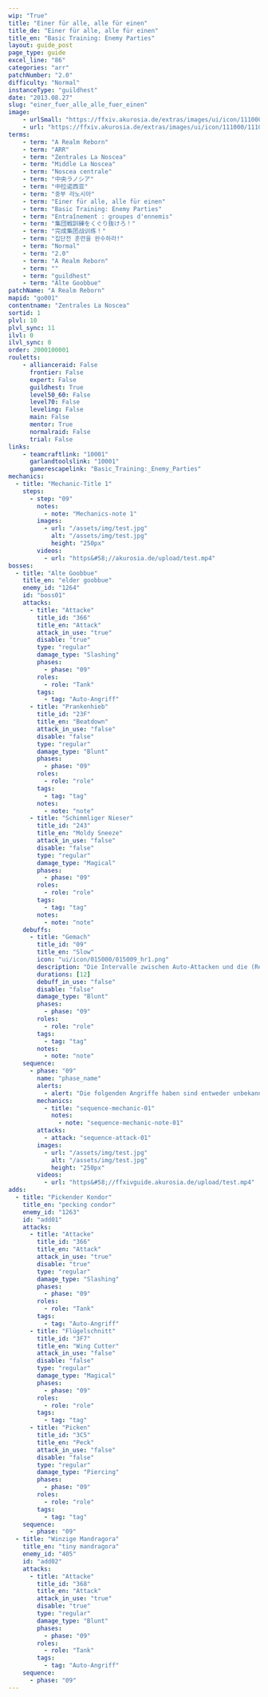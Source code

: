 ```yaml
---
wip: "True"
title: "Einer für alle, alle für einen"
title_de: "Einer für alle, alle für einen"
title_en: "Basic Training: Enemy Parties"
layout: guide_post
page_type: guide
excel_line: "86"
categories: "arr"
patchNumber: "2.0"
difficulty: "Normal"
instanceType: "guildhest"
date: "2013.08.27"
slug: "einer_fuer_alle_alle_fuer_einen"
image:
    - urlSmall: "https://ffxiv.akurosia.de/extras/images/ui/icon/111000/111006_hr1.png"
    - url: "https://ffxiv.akurosia.de/extras/images/ui/icon/111000/111006_hr1.png"
terms:
    - term: "A Realm Reborn"
    - term: "ARR"
    - term: "Zentrales La Noscea"
    - term: "Middle La Noscea"
    - term: "Noscea centrale"
    - term: "中央ラノシア"
    - term: "中拉诺西亚"
    - term: "중부 라노시아"
    - term: "Einer für alle, alle für einen"
    - term: "Basic Training: Enemy Parties"
    - term: "Entraînement : groupes d'ennemis"
    - term: "集団戦訓練をくぐり抜けろ！"
    - term: "完成集团战训练！"
    - term: "집단전 훈련을 완수하라!"
    - term: "Normal"
    - term: "2.0"
    - term: "A Realm Reborn"
    - term: ""
    - term: "guildhest"
    - term: "Alte Goobbue"
patchName: "A Realm Reborn"
mapid: "go001"
contentname: "Zentrales La Noscea"
sortid: 1
plvl: 10
plvl_sync: 11
ilvl: 0
ilvl_sync: 0
order: 2000100001
rouletts:
    - allianceraid: False
      frontier: False
      expert: False
      guildhest: True
      level50_60: False
      level70: False
      leveling: False
      main: False
      mentor: True
      normalraid: False
      trial: False
links:
    - teamcraftlink: "10001"
      garlandtoolslink: "10001"
      gamerescapelink: "Basic_Training:_Enemy_Parties"
mechanics:
  - title: "Mechanic-Title 1"
    steps:
      - step: "09"
        notes:
          - note: "Mechanics-note 1"
        images:
          - url: "/assets/img/test.jpg"
            alt: "/assets/img/test.jpg"
            height: "250px"
        videos:
          - url: "https&#58;//akurosia.de/upload/test.mp4"
bosses:
  - title: "Alte Goobbue"
    title_en: "elder goobbue"
    enemy_id: "1264"
    id: "boss01"
    attacks:
      - title: "Attacke"
        title_id: "366"
        title_en: "Attack"
        attack_in_use: "true"
        disable: "true"
        type: "regular"
        damage_type: "Slashing"
        phases:
          - phase: "09"
        roles:
          - role: "Tank"
        tags:
          - tag: "Auto-Angriff"
      - title: "Prankenhieb"
        title_id: "23F"
        title_en: "Beatdown"
        attack_in_use: "false"
        disable: "false"
        type: "regular"
        damage_type: "Blunt"
        phases:
          - phase: "09"
        roles:
          - role: "role"
        tags:
          - tag: "tag"
        notes:
          - note: "note"
      - title: "Schimmliger Nieser"
        title_id: "243"
        title_en: "Moldy Sneeze"
        attack_in_use: "false"
        disable: "false"
        type: "regular"
        damage_type: "Magical"
        phases:
          - phase: "09"
        roles:
          - role: "role"
        tags:
          - tag: "tag"
        notes:
          - note: "note"
    debuffs:
      - title: "Gemach"
        title_id: "09"
        title_en: "Slow"
        icon: "ui/icon/015000/015009_hr1.png"
        description: "Die Intervalle zwischen Auto-Attacken und die (Re-)Aktivierungszeiten von Waffenfertigkeiten und Magie sind verlängert."
        durations: [12]
        debuff_in_use: "false"
        disable: "false"
        damage_type: "Blunt"
        phases:
          - phase: "09"
        roles:
          - role: "role"
        tags:
          - tag: "tag"
        notes:
          - note: "note"
    sequence:
      - phase: "09"
        name: "phase_name"
        alerts:
          - alert: "Die folgenden Angriffe haben sind entweder unbekannt oder haben keine klare Herkunft"
        mechanics:
          - title: "sequence-mechanic-01"
            notes:
              - note: "sequence-mechanic-note-01"
        attacks:
          - attack: "sequence-attack-01"
        images:
          - url: "/assets/img/test.jpg"
            alt: "/assets/img/test.jpg"
            height: "250px"
        videos:
          - url: "https&#58;//ffxivguide.akurosia.de/upload/test.mp4"
adds:
  - title: "Pickender Kondor"
    title_en: "pecking condor"
    enemy_id: "1263"
    id: "add01"
    attacks:
      - title: "Attacke"
        title_id: "366"
        title_en: "Attack"
        attack_in_use: "true"
        disable: "true"
        type: "regular"
        damage_type: "Slashing"
        phases:
          - phase: "09"
        roles:
          - role: "Tank"
        tags:
          - tag: "Auto-Angriff"
      - title: "Flügelschnitt"
        title_id: "3F7"
        title_en: "Wing Cutter"
        attack_in_use: "false"
        disable: "false"
        type: "regular"
        damage_type: "Magical"
        phases:
          - phase: "09"
        roles:
          - role: "role"
        tags:
          - tag: "tag"
      - title: "Picken"
        title_id: "3C5"
        title_en: "Peck"
        attack_in_use: "false"
        disable: "false"
        type: "regular"
        damage_type: "Piercing"
        phases:
          - phase: "09"
        roles:
          - role: "role"
        tags:
          - tag: "tag"
    sequence:
      - phase: "09"
  - title: "Winzige Mandragora"
    title_en: "tiny mandragora"
    enemy_id: "405"
    id: "add02"
    attacks:
      - title: "Attacke"
        title_id: "368"
        title_en: "Attack"
        attack_in_use: "true"
        disable: "true"
        type: "regular"
        damage_type: "Blunt"
        phases:
          - phase: "09"
        roles:
          - role: "Tank"
        tags:
          - tag: "Auto-Angriff"
    sequence:
      - phase: "09"
---
```


